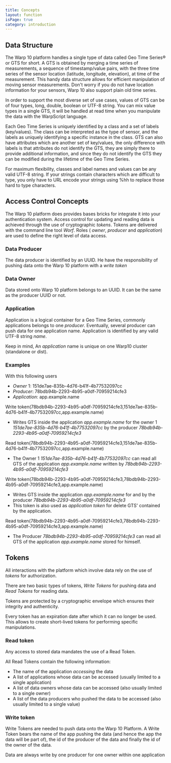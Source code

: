 ```yaml
---
title: Concepts
layout: function
isPage: true
category: introduction
---
```


## Data Structure ##

The Warp 10 platform handles a single type of data called Geo Time Series&reg; or GTS for short. A GTS is obtained by merging a time series of measurements, a sequence of timestamp/value pairs, with the three time series of the sensor location (latitude, longitude, elevation), at time of the measurement. This handy data structure allows for efficient manipulation of moving sensor measurements. Don't worry if you do not have location information for your sensors, Warp 10 also support plain old time series.

In order to support the most diverse set of use cases, values of GTS can be of four types, long, double, boolean or UTF-8 string. You can mix value types in a single GTS, it will be handled at read time when you manipulate the data with the WarpScript language.

Each Geo Time Series is uniquely identified by a class and a set of labels (key/values). The class can be interpreted as the type of sensor, and the labels as uniquely identifying a specific instance in the class. GTS can also have attributes which are another set of key/values, the only difference with labels is that attributes do not identify the GTS, they are simply there to provide additional information, and since they do not identify the GTS they can be modified during the lifetime of the Geo Time Series.

For maximum flexibility, classes and label names and values can be any valid UTF-8 string. If your strings contain characters which are difficult to type, you only have to URL encode your strings using %hh to replace those hard to type characters.

## Access Control Concepts ##

The Warp 10 platform does provides bases bricks for integrate it into your authentication system. Access control for updating and reading data is achieved through the use of cryptographic *tokens*.
Tokens are delivered with the command line tool *Worf*. Roles ( *owner*, *producer* and *application*) are used to define the right level of data access.   

### Data Producer ###

The data producer is identified by an UUID. He have the responsibility of pushing data onto the Warp 10 platform with a *write token*

### Data Owner ###

Data stored onto Warp 10 platform belongs to an UUID. It can be the same as the producer UUID or not.

### Application ###

Application is a logical container for a Geo Time Series, commonly applications belongs to one *producer*.
Eventually, several producer can push data for one application name.
Application is identified by any valid UTF-8 string *name*. 

Keep in mind, An *application* name is unique on one Warp10 cluster (standalone or dist).  

### Examples ###

With this following users
 
 * *Owner* 1: 151de7ae-835b-4d76-b41f-4b77532097cc
 * *Producer*: 78bdb94b-2293-4b95-a0df-70959214cfe3
 * *Application*: app.example.name


Write token(78bdb94b-2293-4b95-a0df-70959214cfe3,151de7ae-835b-4d76-b41f-4b77532097cc,app.example.name)
 
 * Writes GTS inside the application *app.example.name* for the owner 1 *151de7ae-835b-4d76-b41f-4b77532097cc* by the producer *78bdb94b-2293-4b95-a0df-70959214cfe3*   

Read token(78bdb94b-2293-4b95-a0df-70959214cfe3,151de7ae-835b-4d76-b41f-4b77532097cc,app.example.name)

 * The Owner 1 *151de7ae-835b-4d76-b41f-4b77532097cc* can read all GTS of the application *app.example.name* written by *78bdb94b-2293-4b95-a0df-70959214cfe3*  

Write token(78bdb94b-2293-4b95-a0df-70959214cfe3,78bdb94b-2293-4b95-a0df-70959214cfe3,app.example.name)
 
 * Writes GTS inside the application *app.example.name* for and by the producer *78bdb94b-2293-4b95-a0df-70959214cfe3*
 * This token is also used as *application token* for delete GTS' contained by the application.
 
Read token(78bdb94b-2293-4b95-a0df-70959214cfe3,78bdb94b-2293-4b95-a0df-70959214cfe3,app.example.name)

 * The Producer *78bdb94b-2293-4b95-a0df-70959214cfe3* can read all GTS of the application *app.example.name* stored for himself.

## Tokens ##

All interactions with the platform which involve data rely on the use of *tokens* for authorization.

There are two basic types of tokens, *Write Tokens* for pushing data and *Read Tokens* for reading data.

Tokens are protected by a cryptographic envelope which ensures their integrity and authenticity.

Every token has an expiration date after which it can no longer be used. This allows to create short-lived tokens for performing specific manipulations.

### Read token ###

Any access to stored data mandates the use of a Read Token.

All Read Tokens contain the following information:

* The name of the application *accessing* the data
* A list of applications whose data can be accessed (usually limited to a single application)
* A list of data owners whose data can be accessed (also usually limited to a single owner)
* A list of the data producers who pushed the data to be accessed (also usually limited to a single value)

### Write token ###

Write Tokens are needed to push data onto the Warp 10 Platform. A Write Token bears the name of the app pushing the data (and hence the app the data will be part of), the id of the producer of the data and finally the id of the owner of the data.

Data are always write by one producer for one owner within one application



